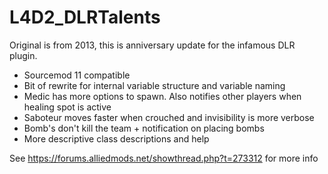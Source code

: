 # L4D2_DLRTalents

Original is from 2013, this is anniversary update for the infamous DLR plugin.

- Sourcemod 11 compatible
- Bit of rewrite for internal variable structure and variable naming
- Medic has more options to spawn. Also notifies other players when healing spot is active
- Saboteur moves faster when crouched and invisibility is more verbose
- Bomb's don't kill the team + notification on placing bombs
- More descriptive class descriptions and help

See https://forums.alliedmods.net/showthread.php?t=273312 for more info
